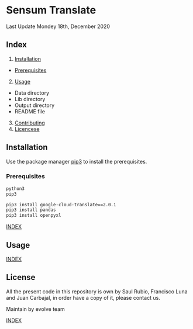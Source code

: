 
# Sensum Translate

Last Update Mondey 18th, December 2020

## Index
1. [Installation](#installation)

- [Prerequisites](#prerequisites)

2. [Usage](#usage)

- Data directory
- Lib directory
- Output directory
- README file

3. [Contributing](#contributing)
4. [Licencese](#license)

## Installation

Use the package manager [pip3](https://pip.pypa.io/en/stable/) to install the prerequisites.
### Prerequisites

```bash
python3
pip3

pip3 install google-cloud-translate==2.0.1
pip3 install pandas
pip3 install openpyxl
```
[INDEX](#index)

## Usage

[INDEX](#index)

## License
All the present code in this repository is own by Saul Rubio, Francisco Luna and Juan Carbajal, in order have a copy of it, please contact us.

Maintain by evolve team

[INDEX](#index)